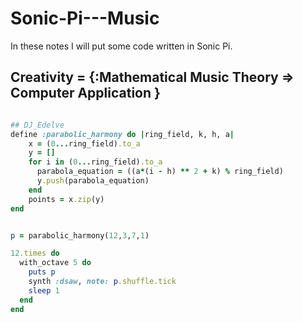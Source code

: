 # Sonic-Pi---Music

In these notes I will put some code written in Sonic Pi.

## Creativity = {:Mathematical Music Theory => Computer Application }

```ruby

## DJ_Edelve
define :parabolic_harmony do |ring_field, k, h, a|
    x = (0...ring_field).to_a
    y = []
    for i in (0...ring_field).to_a
      parabola_equation = ((a*(i - h) ** 2 + k) % ring_field)
      y.push(parabola_equation)
    end
    points = x.zip(y)
end


p = parabolic_harmony(12,3,7,1)

12.times do
  with_octave 5 do
    puts p
    synth :dsaw, note: p.shuffle.tick
    sleep 1
  end
end
```
